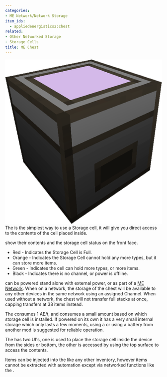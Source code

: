 ```yaml
---
categories:
- ME Network/Network Storage
item_ids:
  - appliedenergistics2:chest
related:
- Other Networked Storage
- Storage Cells
title: ME Chest
---
```


![A picture of an ME Chest](../../../../public/assets/large/me_chest.png)The <ItemLink
id="appliedenergistics2:chest"/> is the simplest way to use a
Storage cell, it will give you direct access to the contents of the cell
placed inside.

<ItemLink id="appliedenergistics2:chest"/>

show their contents and the storage cell status on the front face.



  * Red - Indicates the Storage Cell is Full.
  * Orange - Indicates the Storage Cell cannot hold any more types, but it can store more items.
  * Green - Indicates the cell can hold more types, or more items.
  * Black - Indicates there is no channel, or power is offline.

<ItemLink id="appliedenergistics2:chest"/>

can be powered stand alone with external power, or as part of a [ME
Network](../../me-network.md). When on a network, the storage of the
chest will be available to any other devices in the same network using an
assigned Channel. When used without a network, the chest will not transfer
full stacks at once, capping transfers at 38 items instead.



The <ItemLink id="appliedenergistics2:chest"/> consumes 1 AE/t, and
consumes a small amount based on which storage cell is installed. If powered
on its own it has a very small internal storage which only lasts a few
moments, using a <ItemLink id="appliedenergistics2:energy_cell"/> or
using a battery from another mod is suggested for reliable operation.



The <ItemLink id="appliedenergistics2:chest"/> has two UI's, one is
used to place the storage cell inside the device from the sides or bottom, the
other is accessed by using the top surface to access the contents.



Items can be injected into the <ItemLink
id="appliedenergistics2:chest"/> like any other inventory, however
items cannot be extracted with automation except via networked functions like
the <ItemLink id="appliedenergistics2:item_export_bus"/>.

<RecipeFor id="appliedenergistics2:chest"/>
